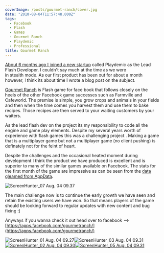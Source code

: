 ```yaml
---
coverImage: /posts/gourmet-ranch/cover.jpg
date: "2010-08-04T11:57:48.000Z"
tags:
  - Facebook
  - Flash
  - Games
  - Gourmet Ranch
  - Playdemic
  - Professional
title: Gourmet Ranch
---
```


[About 6 months ago I joined a new startup](https://mikecann.co.uk/photos-personal/playdemic-my-fist-day/) called Playdemic as the Lead Flash Developer. I couldn't say much at the time as we were in stealth mode. As our first product has been out for about a month however, I think its about time I wrote a blog post on the subject.

<!-- more -->

[Gourmet Ranch](https://apps.facebook.com/gourmetranch/) is Flash game for face book that follows closely on the heels of the other Facebook game successes such as Farmville and Cafeworld. The premise is simple, you grow crops and animals in your fields and then when the time comes you harvest them and use them to bake recipes. Those recipes are then served to your waiting customers by your waiters.

As the lead flash dev on the project its my responsibility to code all the engine and game play elements. Despite my several years worth of experience with flash games this was a challenging project . Making a game that is a multiplayer game but not a multiplayer game (no client pushing) is definately not for the feint of heart.

Despite the challenges and the occasional heated moment during development I think the product we have produced is excellent and is superior to many of the similar games available on Facebook. The stats for the first month of the game are impressive as can be seen from the [data gleamed from AppData](https://appdata.com/apps/facebook/360375426140).

![](/wp-content/uploads/2010/08/ScreenHunter_07-Aug.-04-09.37.jpg "ScreenHunter_07 Aug. 04 09.37")

The main challenge now is to continue the early growth we have seen and retain the existing users we have won. So that means players of the game should be looking forward to regular updates with new content and bug fixing :)

Anyways if you wanna check it out head over to facebook --&gt; [https://apps.facebook.com/gourmetranch/](https://apps.facebook.com/gourmetranch/)

![](/wp-content/uploads/2010/08/ScreenHunter_01-Aug.-04-09.27-300x260.jpg "ScreenHunter_01 Aug. 04 09.27")![](/wp-content/uploads/2010/08/ScreenHunter_03-Aug.-04-09.31.jpg "ScreenHunter_03 Aug. 04 09.31")
[![](/wp-content/uploads/2010/08/ScreenHunter_02-Aug.-04-09.30.jpg "ScreenHunter_02 Aug. 04 09.30")](/wp-content/uploads/2010/08/ScreenHunter_02-Aug.-04-09.30.jpg)[![](/wp-content/uploads/2010/08/ScreenHunter_05-Aug.-04-09.31.jpg "ScreenHunter_05 Aug. 04 09.31")](/wp-content/uploads/2010/08/ScreenHunter_05-Aug.-04-09.31.jpg)
